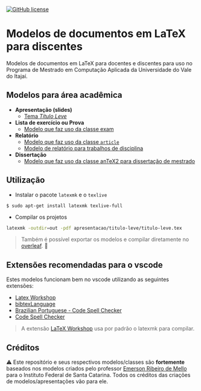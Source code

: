 [![GitHub license](https://img.shields.io/badge/license-CC0-blue.svg)](https://raw.githubusercontent.com/paulosell/modelos-latex-univali/master/LICENSE)

# Modelos de documentos em LaTeX para discentes

Modelos de documentos em LaTeX para docentes e discentes para uso no Programa de Mestrado em Computação Aplicada da Universidade do Vale do Itajaí. 

## Modelos para área acadêmica

- **Apresentação (slides)**
  - [Tema *Título Leve*](apresentacao/titulo-leve)
- **Lista de exercício ou Prova**
  - [Modelo que faz uso da classe exam](lista-ou-prova/exam)
- **Relatório**
  - [Modelo que faz uso da classe `article`](relatorio/article)
  - [Modelo de relatório para trabalhos de disciplina](relatorio/homework)
- **Dissertação**
  - [Modelo que faz uso da classe anTeX2 para dissertação de mestrado](dissertacao)

## Utilização

- Instalar o pacote `latexmk` e o `texlive`
```shell
$ sudo apt-get install latexmk texlive-full 
```
- Compilar os projetos
```bash
latexmk -outdir=out -pdf apresentacao/titulo-leve/titulo-leve.tex
```
> Também é possível exportar os modelos e compilar diretamente no [overleaf](https://pt.overleaf.com/). :leaves:

## Extensões recomendadas para o vscode

Estes modelos funcionam bem no vscode utilizando as seguintes extensões:

- [Latex Workshop](https://marketplace.visualstudio.com/items?itemName=James-Yu.latex-workshop)
- [bibtexLanguage](https://marketplace.visualstudio.com/items?itemName=phr0s.bib)
- [Brazilian Portuguese - Code Spell Checker](https://marketplace.visualstudio.com/items?itemName=streetsidesoftware.code-spell-checker-portuguese-brazilian)
- [Code Spell Checker](https://marketplace.visualstudio.com/items?itemName=streetsidesoftware.code-spell-checker)

> A extensão [LaTeX Workshop](https://marketplace.visualstudio.com/items?itemName=James-Yu.latex-workshop) usa por padrão o latexmk para compilar.



## Créditos

:warning: Este repositório e seus respectivos modelos/classes são **fortemente** baseados nos modelos criados pelo professor [Emerson Ribeiro de Mello](https://github.com/emersonmello) para o Instituto Federal de Santa Catarina. Todos os créditos das criações de modelos/apresentações vão para ele.

